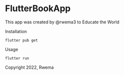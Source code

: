 # FlutterBookApp
This app was created by @rwema3 to Educate the World

Installation

```
flutter pub get
```
Usage 

```
flutter run
```


Copyright 2022, Rwema